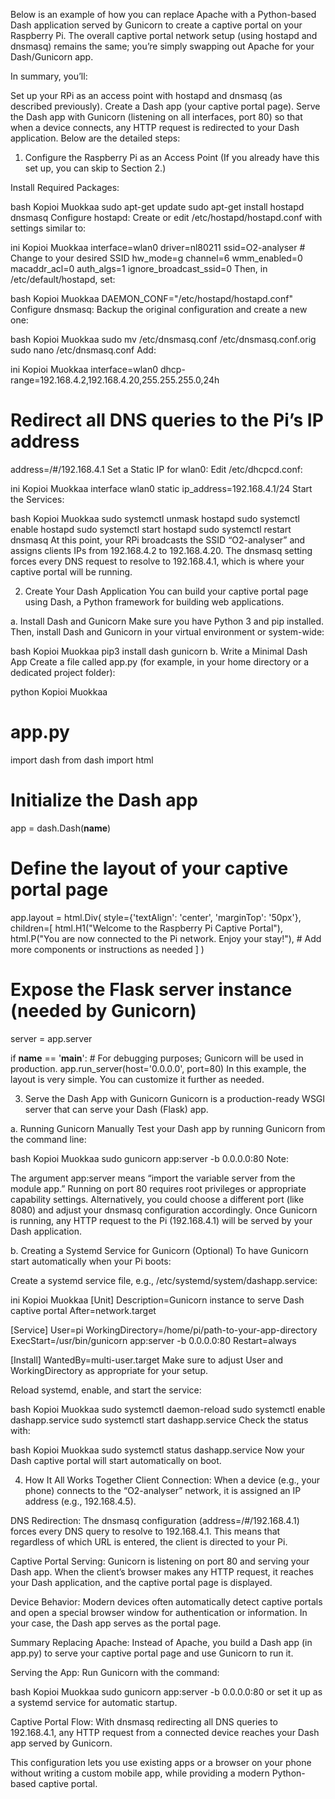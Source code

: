 Below is an example of how you can replace Apache with a Python-based Dash application served by Gunicorn to create a captive portal on your Raspberry Pi. The overall captive portal network setup (using hostapd and dnsmasq) remains the same; you’re simply swapping out Apache for your Dash/Gunicorn app.

In summary, you’ll:

Set up your RPi as an access point with hostapd and dnsmasq (as described previously).
Create a Dash app (your captive portal page).
Serve the Dash app with Gunicorn (listening on all interfaces, port 80) so that when a device connects, any HTTP request is redirected to your Dash application.
Below are the detailed steps:

1. Configure the Raspberry Pi as an Access Point
(If you already have this set up, you can skip to Section 2.)

Install Required Packages:

bash
Kopioi
Muokkaa
sudo apt-get update
sudo apt-get install hostapd dnsmasq
Configure hostapd:
Create or edit /etc/hostapd/hostapd.conf with settings similar to:

ini
Kopioi
Muokkaa
interface=wlan0
driver=nl80211
ssid=O2-analyser         # Change to your desired SSID
hw_mode=g
channel=6
wmm_enabled=0
macaddr_acl=0
auth_algs=1
ignore_broadcast_ssid=0
Then, in /etc/default/hostapd, set:

bash
Kopioi
Muokkaa
DAEMON_CONF="/etc/hostapd/hostapd.conf"
Configure dnsmasq:
Backup the original configuration and create a new one:

bash
Kopioi
Muokkaa
sudo mv /etc/dnsmasq.conf /etc/dnsmasq.conf.orig
sudo nano /etc/dnsmasq.conf
Add:

ini
Kopioi
Muokkaa
interface=wlan0
dhcp-range=192.168.4.2,192.168.4.20,255.255.255.0,24h
# Redirect all DNS queries to the Pi’s IP address
address=/#/192.168.4.1
Set a Static IP for wlan0:
Edit /etc/dhcpcd.conf:

ini
Kopioi
Muokkaa
interface wlan0
    static ip_address=192.168.4.1/24
Start the Services:

bash
Kopioi
Muokkaa
sudo systemctl unmask hostapd
sudo systemctl enable hostapd
sudo systemctl start hostapd
sudo systemctl restart dnsmasq
At this point, your RPi broadcasts the SSID “O2-analyser” and assigns clients IPs from 192.168.4.2 to 192.168.4.20. The dnsmasq setting forces every DNS request to resolve to 192.168.4.1, which is where your captive portal will be running.

2. Create Your Dash Application
You can build your captive portal page using Dash, a Python framework for building web applications.

a. Install Dash and Gunicorn
Make sure you have Python 3 and pip installed. Then, install Dash and Gunicorn in your virtual environment or system-wide:

bash
Kopioi
Muokkaa
pip3 install dash gunicorn
b. Write a Minimal Dash App
Create a file called app.py (for example, in your home directory or a dedicated project folder):

python
Kopioi
Muokkaa
# app.py
import dash
from dash import html

# Initialize the Dash app
app = dash.Dash(__name__)

# Define the layout of your captive portal page
app.layout = html.Div(
    style={'textAlign': 'center', 'marginTop': '50px'},
    children=[
        html.H1("Welcome to the Raspberry Pi Captive Portal"),
        html.P("You are now connected to the Pi network. Enjoy your stay!"),
        # Add more components or instructions as needed
    ]
)

# Expose the Flask server instance (needed by Gunicorn)
server = app.server

if __name__ == '__main__':
    # For debugging purposes; Gunicorn will be used in production.
    app.run_server(host='0.0.0.0', port=80)
In this example, the layout is very simple. You can customize it further as needed.

3. Serve the Dash App with Gunicorn
Gunicorn is a production-ready WSGI server that can serve your Dash (Flask) app.

a. Running Gunicorn Manually
Test your Dash app by running Gunicorn from the command line:

bash
Kopioi
Muokkaa
sudo gunicorn app:server -b 0.0.0.0:80
Note:

The argument app:server means “import the variable server from the module app.”
Running on port 80 requires root privileges or appropriate capability settings. Alternatively, you could choose a different port (like 8080) and adjust your dnsmasq configuration accordingly.
Once Gunicorn is running, any HTTP request to the Pi (192.168.4.1) will be served by your Dash application.

b. Creating a Systemd Service for Gunicorn (Optional)
To have Gunicorn start automatically when your Pi boots:

Create a systemd service file, e.g., /etc/systemd/system/dashapp.service:

ini
Kopioi
Muokkaa
[Unit]
Description=Gunicorn instance to serve Dash captive portal
After=network.target

[Service]
User=pi
WorkingDirectory=/home/pi/path-to-your-app-directory
ExecStart=/usr/bin/gunicorn app:server -b 0.0.0.0:80
Restart=always

[Install]
WantedBy=multi-user.target
Make sure to adjust User and WorkingDirectory as appropriate for your setup.

Reload systemd, enable, and start the service:

bash
Kopioi
Muokkaa
sudo systemctl daemon-reload
sudo systemctl enable dashapp.service
sudo systemctl start dashapp.service
Check the status with:

bash
Kopioi
Muokkaa
sudo systemctl status dashapp.service
Now your Dash captive portal will start automatically on boot.

4. How It All Works Together
Client Connection:
When a device (e.g., your phone) connects to the “O2-analyser” network, it is assigned an IP address (e.g., 192.168.4.5).

DNS Redirection:
The dnsmasq configuration (address=/#/192.168.4.1) forces every DNS query to resolve to 192.168.4.1. This means that regardless of which URL is entered, the client is directed to your Pi.

Captive Portal Serving:
Gunicorn is listening on port 80 and serving your Dash app. When the client’s browser makes any HTTP request, it reaches your Dash application, and the captive portal page is displayed.

Device Behavior:
Modern devices often automatically detect captive portals and open a special browser window for authentication or information. In your case, the Dash app serves as the portal page.

Summary
Replacing Apache:
Instead of Apache, you build a Dash app (in app.py) to serve your captive portal page and use Gunicorn to run it.

Serving the App:
Run Gunicorn with the command:

bash
Kopioi
Muokkaa
sudo gunicorn app:server -b 0.0.0.0:80
or set it up as a systemd service for automatic startup.

Captive Portal Flow:
With dnsmasq redirecting all DNS queries to 192.168.4.1, any HTTP request from a connected device reaches your Dash app served by Gunicorn.

This configuration lets you use existing apps or a browser on your phone without writing a custom mobile app, while providing a modern Python-based captive portal.
